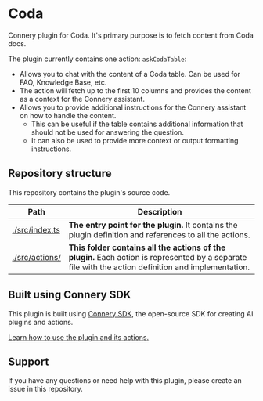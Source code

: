 # Coda

Connery plugin for Coda. It's primary purpose is to fetch content from Coda docs.

The plugin currently contains one action: `askCodaTable`:

- Allows you to chat with the content of a Coda table. Can be used for FAQ, Knowledge Base, etc.
- The action will fetch up to the first 10 columns and provides the content as a context for the Connery assistant.
- Allows you to provide additional instructions for the Connery assistant on how to handle the content.
  - This can be useful if the table contains additional information that should not be used for answering the question.
  - It can also be used to provide more context or output formatting instructions.

## Repository structure

This repository contains the plugin's source code.

| Path                            | Description                                                                                                                                          |
| ------------------------------- | ---------------------------------------------------------------------------------------------------------------------------------------------------- |
| [./src/index.ts](/src/index.ts) | **The entry point for the plugin.** It contains the plugin definition and references to all the actions.                                             |
| [./src/actions/](/src/actions/) | **This folder contains all the actions of the plugin.** Each action is represented by a separate file with the action definition and implementation. |

## Built using Connery SDK

This plugin is built using [Connery SDK](https://github.com/connery-io/connery-sdk), the open-source SDK for creating AI plugins and actions.

[Learn how to use the plugin and its actions.](https://sdk.connery.io/docs/quickstart/use-plugin)

## Support

If you have any questions or need help with this plugin, please create an issue in this repository.

